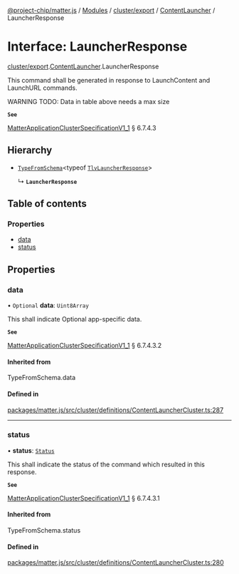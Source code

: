 [@project-chip/matter.js](../README.md) / [Modules](../modules.md) / [cluster/export](../modules/cluster_export.md) / [ContentLauncher](../modules/cluster_export.ContentLauncher.md) / LauncherResponse

# Interface: LauncherResponse

[cluster/export](../modules/cluster_export.md).[ContentLauncher](../modules/cluster_export.ContentLauncher.md).LauncherResponse

This command shall be generated in response to LaunchContent and LaunchURL commands.

WARNING TODO: Data in table above needs a max size

**`See`**

[MatterApplicationClusterSpecificationV1_1](spec_export.MatterApplicationClusterSpecificationV1_1.md) § 6.7.4.3

## Hierarchy

- [`TypeFromSchema`](../modules/tlv_export.md#typefromschema)\<typeof [`TlvLauncherResponse`](../modules/cluster_export.ContentLauncher.md#tlvlauncherresponse)\>

  ↳ **`LauncherResponse`**

## Table of contents

### Properties

- [data](cluster_export.ContentLauncher.LauncherResponse.md#data)
- [status](cluster_export.ContentLauncher.LauncherResponse.md#status)

## Properties

### data

• `Optional` **data**: `Uint8Array`

This shall indicate Optional app-specific data.

**`See`**

[MatterApplicationClusterSpecificationV1_1](spec_export.MatterApplicationClusterSpecificationV1_1.md) § 6.7.4.3.2

#### Inherited from

TypeFromSchema.data

#### Defined in

[packages/matter.js/src/cluster/definitions/ContentLauncherCluster.ts:287](https://github.com/project-chip/matter.js/blob/3adaded6/packages/matter.js/src/cluster/definitions/ContentLauncherCluster.ts#L287)

___

### status

• **status**: [`Status`](../enums/cluster_export.ContentLauncher.Status.md)

This shall indicate the status of the command which resulted in this response.

**`See`**

[MatterApplicationClusterSpecificationV1_1](spec_export.MatterApplicationClusterSpecificationV1_1.md) § 6.7.4.3.1

#### Inherited from

TypeFromSchema.status

#### Defined in

[packages/matter.js/src/cluster/definitions/ContentLauncherCluster.ts:280](https://github.com/project-chip/matter.js/blob/3adaded6/packages/matter.js/src/cluster/definitions/ContentLauncherCluster.ts#L280)
